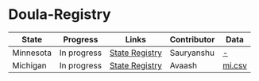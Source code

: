# Doula-Registry
| State | Progress | Links | Contributor | Data |
|----------|----------|----------|----------|----------|
| Minnesota | In progress | [State Registry](https://www.health.state.mn.us/facilities/providers/doula/registry.html) | Sauryanshu | [-](#) |
| Michigan | In progress | [State Registry](https://mdhhs-pres-prod.michigan.gov/DoulaMap) | Avaash | [mi.csv](scrapers/data/mi.csv)
